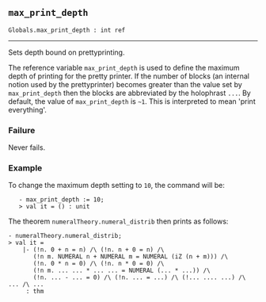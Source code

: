 ## `max_print_depth`

``` hol4
Globals.max_print_depth : int ref
```

------------------------------------------------------------------------

Sets depth bound on prettyprinting.

The reference variable `max_print_depth` is used to define the maximum
depth of printing for the pretty printer. If the number of blocks (an
internal notion used by the prettyprinter) becomes greater than the
value set by `max_print_depth` then the blocks are abbreviated by the
holophrast `...`. By default, the value of `max_print_depth` is `~1`.
This is interpreted to mean 'print everything'.

### Failure

Never fails.

### Example

To change the maximum depth setting to `10`, the command will be:

``` hol4
   - max_print_depth := 10;
   > val it = () : unit
```

The theorem `numeralTheory.numeral_distrib` then prints as follows:

``` hol4
- numeralTheory.numeral_distrib;
> val it =
    |- (!n. 0 + n = n) /\ (!n. n + 0 = n) /\
       (!n m. NUMERAL n + NUMERAL m = NUMERAL (iZ (n + m))) /\
       (!n. 0 * n = 0) /\ (!n. n * 0 = 0) /\
       (!n m. ... ... * ... ... = NUMERAL (... * ...)) /\
       (!n. ... - ... = 0) /\ (!n. ... = ...) /\ (!... .... ...) /\ ... /\ ...
     : thm
```
